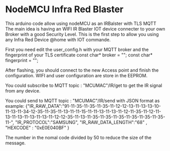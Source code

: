 # NodeMCU Infra Red Blaster

This arduino code allow using nodeMCU as an IRBalster with TLS MQTT
The main idea is having an WIFI IR Blaster IOT device connecter to your own Broker with a good Security Level.
This is the first step to allow you using any Infra Red Device @home with IOT commande.

First you need edit the user_config.h with your MQTT broker and the fingerprint of your TLS certificate
const char*       broker      = ""; 
const char*       fingerprint = "";

After flashing, you should connect to the new Access point and finish the configuration.
WIFI and user configuration are store in the EEPROM.

You could subscribe to MQTT topic : "MCUMAC"/IR/get to get the IR signal from any device.

You could send to MQTT topic : "MCUMAC"/IR/send with JSON format as example:
{"IR_RAW_DATA":"91-11-35-11-35-11-35-11-12-12-13-11-13-13-10-11-13-11-34-12-35-11-35-11-13-11-11-15-11-11-13-11-13-11-12-11-35-11-12-11-13-11-13-11-13-11-13-11-12-12-35-11-13-11-35-11-35-11-35-11-35-11-35-11-35-11-",
"IR_PROTOCOL":"SAMSUNG",
"IR_RAW_DATA_LENGTH":"68" , 
"HEXCODE" : "0xE0E040BF" }

The number in the nomal code divided by 50 to reduce the size of the message.

